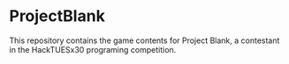 # ProjectBlank
This repository contains the game contents for Project Blank, a contestant in the HackTUESx30 programing competition.
